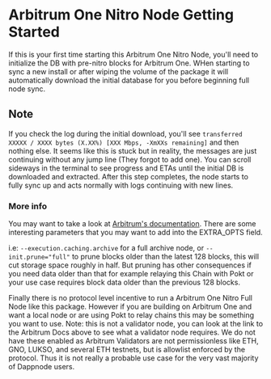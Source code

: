 
# Arbitrum One Nitro Node Getting Started

If this is your first time starting this Arbitrum One Nitro Node, you'll need to initialize the DB with pre-nitro blocks for Arbitrum One.
WHen starting to sync a new install or after wiping the volume of the package it will automatically download the initial database for you before beginning full node sync.

## Note

If you check the log during the initial download, you'll see `transferred XXXXX / XXXX bytes (X.XX%) [XXX Mbps, -XmXXs remaining]` and then nothing else.
It seems like this is stuck but in reality, the messages are just continuing without any jump line (They forgot to add one).
You can scroll sideways in the terminal to see progress and ETAs until the initial DB is downloaded and extracted.
After this step completes, the node starts to fully sync up and acts normally with logs continuing with new lines.

### More info

You may want to take a look at [Arbitrum's documentation](https://docs.arbitrum.io/node-running/how-tos/running-a-full-node#optional-parameters).
There are some interesting parameters that you may want to add into the EXTRA_OPTS field.

i.e: `--execution.caching.archive` for a full archive node, or `--init.prune="full"` to prune blocks older than the latest 128 blocks, this will cut storage space roughly in half.
But pruning has other consequences if you need data older than that for example relaying this Chain with Pokt or your use case requires block data older than the previous 128 blocks.

Finally there is no protocol level incentive to run a Arbitrum One Nitro Full Node like this package.
However if you are building on Arbitrum One and want a local node or are using Pokt to relay chains this may be something you want to use.
Note: this is not a validator node, you can look at the link to the Arbitrum Docs above to see what a validator node requires.
We do not have these enabled as Arbitrum Validators are not permissionless like ETH, GNO, LUKSO, and several ETH testnets, but is allowlist enforced by the protocol.
Thus it is not really a probable use case for the very vast majority of Dappnode users.
